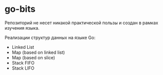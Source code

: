 # go-bits

Репозиторий не несет никакой практической пользы и создан в рамках изучения языка.

Реализации структур данных на языке Go:

* Linked List
* Map (based on linked list)
* Map (based on slice)
* Stack FIFO
* Stack LIFO

